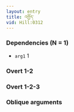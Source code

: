 ```yaml
---
layout: entry
title: འགྱོད་
vid: Hill:0312
---
```

### Dependencies (N = 1)
* `arg1` 1


### Overt 1-2


### Overt 1-2-3


### Oblique arguments
